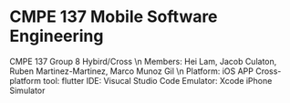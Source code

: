 # CMPE 137 Mobile Software Engineering
CMPE 137 Group 8 Hybird/Cross
\n Members: Hei Lam, Jacob Culaton, Ruben Martinez-Martinez, Marco Munoz Gil
\n Platform: iOS APP
Cross-platform tool: flutter
IDE: Visucal Studio Code
Emulator: Xcode iPhone Simulator

